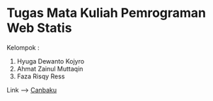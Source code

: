 # Tugas Mata Kuliah Pemrograman Web Statis

Kelompok :
1. Hyuga Dewanto Kojyro
2. Ahmat Zainul Muttaqin
3. Faza Risqy Ress

Link --> [Canbaku](hyugenk.github.io)
